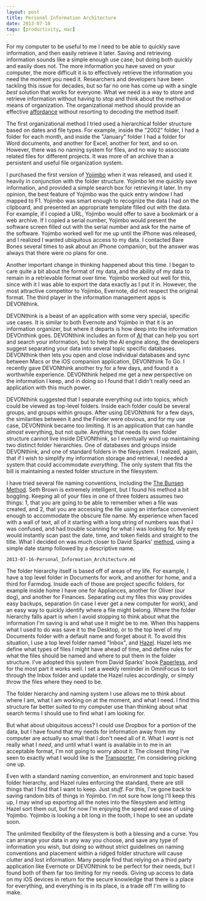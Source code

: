 ```yaml
---
layout: post
title: Personal Information Architecture
date: 2013-07-10
tags: [productivity, mac]
---
```


For my computer to be useful to me I need to be able to quickly save information, and then easily retrieve it later. Saving and retrieving information sounds like a simple enough use case, but doing both quickly and easily does not. The more information you have saved on your computer, the more difficult it is to effectively retrieve the information you need the moment you need it. Researchers and developers have been tackling this issue for decades, but so far no one has come up with a single *best* solution that works for everyone. What we need is a way to store and retrieve information without having to stop and think about the method or means of organization. The organizational method should provide an effective [affordance](https://en.wikipedia.org/wiki/Affordance) without resorting to decoding the method itself. 

The first organizational method I tried used a hierarchical folder structure based on dates and file types. For example, inside the "2002" folder, I had a folder for each month, and inside the "January" folder I had a folder for Word documents, and another for Excel, another for text, and so on. However, there was no naming system for files, and no way to associate related files for different projects. It was more of an archive than a persistent and useful file organization system. 

I purchased the first version of [Yojimbo](http://www.barebones.com/products/yojimbo/) when it was released, and used it heavily in conjunction with the folder structure. Yojimbo let me quickly save information, and provided a simple search box for retrieving it later. In my opinion, the best feature of Yojimbo was the quick entry window I had mapped to F1. Yojimbo was smart enough to recognize the data I had on the clipboard, and presented an appropriate template filled out with the data. For example, if I copied a URL, Yojimbo would offer to save a bookmark or a web archive. If I copied a serial number, Yojimbo would present the software screen filled out with the serial number and ask for the name of the software. Yojimbo worked well for me up until the iPhone was released, and I realized I wanted ubiquitous access to my data. I contacted Bare Bones several times to ask about an iPhone companion, but the answer was always that there were no plans for one. 

Another important change in thinking happened about this time. I began to care quite a bit about the format of my data, and the ability of my data to remain in a retrievable format over time. Yojimbo worked out well for this, since with it I was able to export the data exactly as I put it in. However, the most attractive competitor to Yojimbo, Evernote, did not respect the original format. The third player in the information management apps is DEVONthink. 

DEVONthink is a beast of an application with some very special, specific use cases. It is similar to both Evernote and Yojimbo in that it is an information organizer, but where it departs is how deep into the information DEVOnthink goes. DEVONthink includes an form of [AI](http://www.devontechnologies.com/technology.html) that can help you sort and search your information, but to help the AI engine along, the developers suggest separating your data into several topic specific databases. DEVONthink then lets you open and close individual databases and sync between Macs or the iOS companion application, DEVONthink To Go. I recently gave DEVONthink another try for a few days, and found it a worthwhile experience. DEVONthink helped me get a new perspective on the information I keep, and in doing so I found that I didn't really need an application with this much power.

DEVONthink suggested that I separate everything out into topics, which could be viewed as top-level folders. Inside each folder could be several groups, and groups within groups. After using DEVONthink for a few days, the similarities between it and the Finder were obvious, and for my use case, DEVONthink became too limiting. It is an application that can handle *almost* everything, but not quite. Anything that needs its own folder structure cannot live inside DEVONthink, so I eventually wind up maintaining two distinct folder hierarchies. One of databases and groups inside DEVONthink, and one of standard folders in the filesystem. I realized, again, that if I wish to simplify my information storage and retrieval, I needed a system that could accommodate *everything*. The only system that fits the bill is maintaining a nested folder structure in the filesystem. 

I have tried several file naming conventions, including the [The Bunsen Method](http://www.drbunsen.org/naming-and-searching-files-part-1/). Seth Brown is extremely intelligent, but I found his method a bit boggling. Keeping all of your files in one of three folders assumes two things: 1, that you are going to be able to remember when a file was created, and 2, that you are accessing the file using an interface convenient enough to accommodate the obscure file name. My experience when faced with a wall of text, all of it starting with a long string of numbers was that I was confused, and had trouble scanning for what I was looking for. My eyes would instantly scan past the date, time, and token fields and straight to the title. What I decided on was much closer to David Sparks' [method](http://www.macworld.com/article/1167126/how_i_name_files_on_my_mac.html), using a simple date stamp followed by a descriptive name. 

	2013-07-16-Personal_Information_Architecture.md

The folder hierarchy itself is based off of areas of my life. For example, I have a top level folder in Documents for work, and another for home, and a third for Farmdog. Inside each of those are project specific folders, for example inside home I have one for Appliances, another for Oliver (our dog), and another for Finances. Separating out my files this way provides easy backups, separation (in case I ever get a new computer for work), and an easy way to quickly identify where a file might belong. Where the folder hierarchy falls apart is when I avoid stopping to think about what the information I'm saving is and what use it might be to me. When this happens what I used to do was save it to the Desktop, or to the top level of my Documents folder with a default name and forget about it. To avoid this situation, I use a top level folder named "Inbox", and [Hazel](http://www.noodlesoft.com/hazel.php). Hazel lets me define what types of files I might have ahead of time, and define rules for what the files should be named and where to put them in the folder structure. I've adopted this system from David Sparks' book [Paperless](http://macsparky.com/paperless/), and for the most part it works well. I set a weekly reminder in OmniFocus to sort through the Inbox folder and update the Hazel rules accordingly, or simply throw the files where they need to be. 

The folder hierarchy and naming system I use allows me to think about where I am, what I am working on at the moment, and what I need. I find this structure far better suited to my computer use than thinking about what search terms I should use to find what I am looking for. 

But what about ubiquitous access? I could use Dropbox for a portion of the data, but I have found that my needs for information away from my computer are actually so small that I don't need all of it. What I *want* is not really what I *need*, and until what I want is available in to me in an acceptable format, I'm not going to worry about it. The closest thing I've seen to exactly what I would like is the [Transporter](http://www.kickstarter.com/projects/transporterguy/transporter-a-new-way-to-share-access-and-protect), I'm considering picking one up. 

Even with a standard naming convention, an environment and topic based folder hierarchy, and Hazel rules enforcing the standard, there are still things that I find that I want to keep. Just *stuff*. For this, I've gone back to saving random bits of things in Yojimbo. I'm not sure how long I'll keep this up, I may wind up exporting all the notes into the filesystem and letting Hazel sort them out, but for now I'm enjoying the speed and ease of using Yojimbo. Yojimbo is looking a bit long in the tooth, I hope to see an update soon.

The unlimited flexibility of the filesystem is both a blessing and a curse. You can arrange your data in any way you choose, and save any type of information you wish, but doing so without strict guidelines on naming conventions and placement within a ridged folder structure will cause clutter and lost information. Many people find that relying on a third party application like Evernote or DEVONthink to be perfect for their needs, but I found both of them far too limiting for my needs. Giving up access to data on my iOS devices in return for the secure knowledge that there is a place for everything, and everything is in its place, is a trade off I'm willing to make. 

